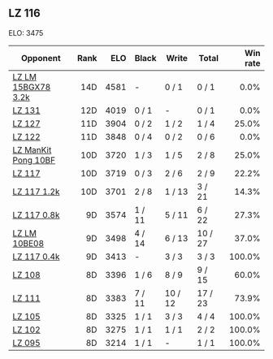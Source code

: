 ## LZ 116 ##

ELO: 3475

Opponent | Rank | ELO | Black | Write | Total | Win rate
---------|-----:|----:|-------|-------|-------|-------:
[LZ LM 15BGX78 3.2k](LZ%20LM%2015BGX78%203.2k.md) | 14D | 4581 | - | 0 / 1 | 0 / 1 | 0.0%
[LZ 131](LZ%20131.md) | 12D | 4019 | 0 / 1 | - | 0 / 1 | 0.0%
[LZ 127](LZ%20127.md) | 11D | 3904 | 0 / 2 | 1 / 2 | 1 / 4 | 25.0%
[LZ 122](LZ%20122.md) | 11D | 3848 | 0 / 4 | 0 / 2 | 0 / 6 | 0.0%
[LZ ManKit Pong 10BF](LZ%20ManKit%20Pong%2010BF.md) | 10D | 3720 | 1 / 3 | 1 / 5 | 2 / 8 | 25.0%
[LZ 117](LZ%20117.md) | 10D | 3719 | 0 / 3 | 2 / 6 | 2 / 9 | 22.2%
[LZ 117 1.2k](LZ%20117%201.2k.md) | 10D | 3701 | 2 / 8 | 1 / 13 | 3 / 21 | 14.3%
[LZ 117 0.8k](LZ%20117%200.8k.md) | 9D | 3574 | 1 / 11 | 5 / 11 | 6 / 22 | 27.3%
[LZ LM 10BE08](LZ%20LM%2010BE08.md) | 9D | 3498 | 4 / 14 | 6 / 13 | 10 / 27 | 37.0%
[LZ 117 0.4k](LZ%20117%200.4k.md) | 9D | 3413 | - | 3 / 3 | 3 / 3 | 100.0%
[LZ 108](LZ%20108.md) | 8D | 3396 | 1 / 6 | 8 / 9 | 9 / 15 | 60.0%
[LZ 111](LZ%20111.md) | 8D | 3383 | 7 / 11 | 10 / 12 | 17 / 23 | 73.9%
[LZ 105](LZ%20105.md) | 8D | 3325 | 1 / 1 | 3 / 3 | 4 / 4 | 100.0%
[LZ 102](LZ%20102.md) | 8D | 3275 | 1 / 1 | 1 / 1 | 2 / 2 | 100.0%
[LZ 095](LZ%20095.md) | 8D | 3214 | 1 / 1 | - | 1 / 1 | 100.0%
